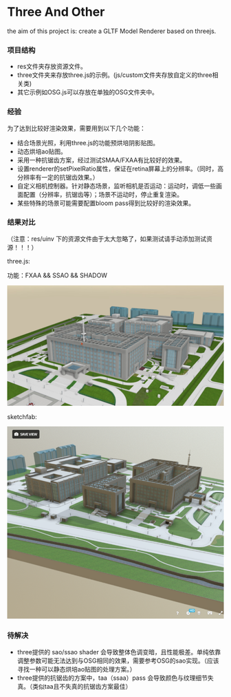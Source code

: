Three And Other
==================

the aim of this project is: create a GLTF Model Renderer based on threejs.

### 项目结构

* res文件夹存放资源文件。
* three文件夹来存放three.js的示例。(js/custom文件夹存放自定义的three相关类)
* 其它示例如OSG.js可以存放在单独的OSG文件夹中。

### 经验

为了达到比较好渲染效果，需要用到以下几个功能：

* 结合场景光照，利用three.js的功能预烘培阴影贴图。
* 动态烘培ao贴图。
* 采用一种抗锯齿方案，经过测试SMAA/FXAA有比较好的效果。
* 设置renderer的setPixelRatio属性，保证在retina屏幕上的分辨率。（同时，高分辨率有一定的抗锯齿效果。）
* 自定义相机控制器。针对静态场景，监听相机是否运动：运动时，调低一些画面配置（分辨率，抗锯齿等）；场景不运动时，停止重复渲染。
* 某些特殊的场景可能需要配置bloom pass得到比较好的渲染效果。

### 结果对比

（注意：res/uinv 下的资源文件由于太大忽略了，如果测试请手动添加测试资源！！！）

three.js:

功能：FXAA && SSAO && SHADOW

[![image](./res/screenshot/1.png)]()

sketchfab:

[![image](./res/screenshot/2.png)](https://skfb.ly/6v7sS)

### 待解决

* three提供的 sao/ssao shader 会导致整体色调变暗，且性能极差。单纯依靠调整参数可能无法达到与OSG相同的效果，需要参考OSG的sao实现。（应该寻找一种可以静态烘培ao贴图的处理方案。）
* three提供的抗锯齿的方案中，taa（ssaa）pass 会导致颜色与纹理细节失真。（类似taa且不失真的抗锯齿方案最佳）

